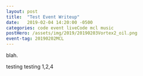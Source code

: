 ```yaml
---
layout: post
title:  "Test Event Writeup"
date:   2019-02-04 14:20:00 -0500
categories: code event liveCode mcl music
postHero: /assets/img/2019/20190203Vortex2_oil.png
event-tag: 20190202MCL
---
```

blah.

testing testing 1,2,4
